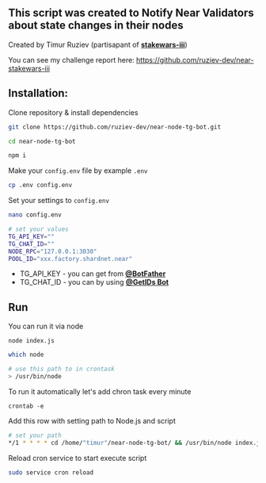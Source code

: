 ## This script was created to Notify Near Validators about state changes in their nodes

Created by Timur Ruziev (partisapant of [**stakewars-iii**](https://github.com/near/stakewars-iii))

You can see my challenge report here: https://github.com/ruziev-dev/near-stakewars-iii

## Installation:

Clone repository & install dependencies

```bash
git clone https://github.com/ruziev-dev/near-node-tg-bot.git

cd near-node-tg-bot

npm i
```

Make your `config.env` file by example `.env`

```bash
cp .env config.env
```

Set your settings to `config.env`

```bash
nano config.env

# set your values
TG_API_KEY=""
TG_CHAT_ID=""
NODE_RPC="127.0.0.1:3030"
POOL_ID="xxx.factory.shardnet.near"
```

- TG_API_KEY - you can get from [**@BotFather**](https://t.me/BotFather)
- TG_CHAT_ID - you can by using [**@GetIDs Bot**](https://t.me/getidsbot)

## Run

You can run it via node

```
node index.js
```


```bash
which node

# use this path to in crontask
> /usr/bin/node

```

To run it automatically let's add chron task every minute

```
crontab -e
```

Add this row with setting path to Node.js and script

```bash
# set your path
*/1 * * * * cd /home/"timur"/near-node-tg-bot/ && /usr/bin/node index.js > /dev/null 2>&1
```

Reload cron service to start execute script

```bash
sudo service cron reload
```
